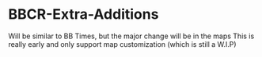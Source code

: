 # BBCR-Extra-Additions
Will be similar to BB Times, but the major change will be in the maps
This is really early and only support map customization (which is still a W.I.P)
